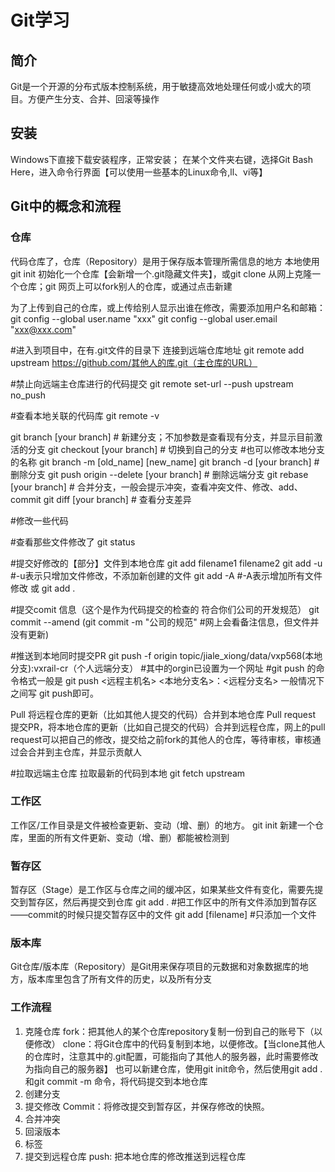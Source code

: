 # Git学习

## 简介

Git是一个开源的分布式版本控制系统，用于敏捷高效地处理任何或小或大的项目。方便产生分支、合并、回滚等操作

## 安装

Windows下直接下载安装程序，正常安装； 在某个文件夹右键，选择Git Bash Here，进入命令行界面【可以使用一些基本的Linux命令,ll、vi等】

## Git中的概念和流程

### 仓库

代码仓库了，仓库（Repository）是用于保存版本管理所需信息的地方
本地使用git init 初始化一个仓库【会新增一个.git隐藏文件夹】，或git clone 从网上克隆一个仓库；git 网页上可以fork别人的仓库，或通过点击新建

为了上传到自己的仓库，或上传给别人显示出谁在修改，需要添加用户名和邮箱：
git config --global user.name "xxx"
git config --global user.email "xxx@xxx.com"

#进入到项目中，在有.git文件的目录下 连接到远端仓库地址
git remote add upstream https://github.com/其他人的库.git（主仓库的URL）
 
#禁止向远端主仓库进行的代码提交
git remote set-url --push upstream no_push
 
#查看本地关联的代码库
git remote -v


git branch [your branch]   # 新建分支；不加参数是查看现有分支，并显示目前激活的分支
git checkout [your branch] # 切换到自己的分支 
#也可以修改本地分支的名称
git branch -m [old_name] [new_name]
git branch -d [your branch]  # 删除分支
git push origin --delete [your branch]  # 删除远端分支
git rebase [your branch]  # 合并分支，一般会提示冲突，查看冲突文件、修改、add、commit
git diff [your branch]  # 查看分支差异

#修改一些代码

#查看那些文件修改了
git status
 
#提交好修改的【部分】文件到本地仓库
git add filename1 filename2
git add -u #-u表示只增加文件修改，不添加新创建的文件
git add -A #-A表示增加所有文件修改  或 git add .
 
#提交comit 信息（这个是作为代码提交的检查的 符合你们公司的开发规范）
git commit --amend (git commit -m "公司的规范"  #网上会看备注信息，但文件并没有更新)

#推送到本地同时提交PR
git push -f origin topic/jiale_xiong/data/vxp568(本地分支):vxrail-cr（个人远端分支）  #其中的orgin已设置为一个网址
#git push 的命令格式一般是
git push <远程主机名> <本地分支名>：<远程分支名>
一般情况下之间写 git push即可。

Pull 将远程仓库的更新（比如其他人提交的代码）合并到本地仓库
Pull request 提交PR，将本地仓库的更新（比如自己提交的代码）合并到远程仓库，网上的pull request可以把自己的修改，提交给之前fork的其他人的仓库，等待审核，审核通过会合并到主仓库，并显示贡献人

#拉取远端主仓库 拉取最新的代码到本地
git fetch upstream

### 工作区

工作区/工作目录是文件被检查更新、变动（增、删）的地方。
git init 新建一个仓库，里面的所有文件更新、变动（增、删）都能被检测到

### 暂存区

暂存区（Stage）是工作区与仓库之间的缓冲区，如果某些文件有变化，需要先提交到暂存区，然后再提交到仓库
git add .   #把工作区中的所有文件添加到暂存区——commit的时候只提交暂存区中的文件
git add [filename] #只添加一个文件

### 版本库

Git仓库/版本库（Repository）是Git用来保存项目的元数据和对象数据库的地方，版本库里包含了所有文件的历史，以及所有分支

### 工作流程

  1. 克隆仓库
   fork：把其他人的某个仓库repository复制一份到自己的账号下（以便修改）
   clone：将Git仓库中的代码复制到本地，以便修改。【当clone其他人的仓库时，注意其中的.git配置，可能指向了其他人的服务器，此时需要修改为指向自己的服务器】
   也可以新建仓库，使用git init命令，然后使用git add .和git commit -m 命令，将代码提交到本地仓库
  2. 创建分支
  3. 提交修改
   Commit：将修改提交到暂存区，并保存修改的快照。
  4. 合并冲突
  5. 回滚版本
  6. 标签
  7. 提交到远程仓库
   push: 把本地仓库的修改推送到远程仓库